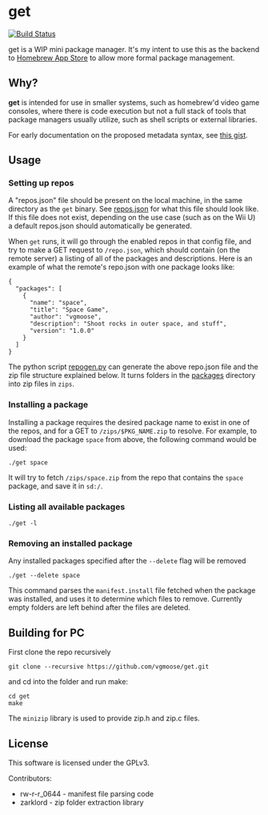 # get
[![Build Status](https://travis-ci.org/vgmoose/get.svg?branch=master)](https://travis-ci.org/vgmoose/get)

get is a WIP mini package manager. It's my intent to use this as the backend to [Homebrew App Store](http://github.com/vgmoose/hbas) to allow more formal package management.

## Why?
**get** is intended for use in smaller systems, such as homebrew'd video game consoles, where there is code execution but not a full stack of tools that package managers usually utilize, such as shell scripts or external libraries.

For early documentation on the proposed metadata syntax, see [this gist](https://gist.github.com/vgmoose/90f48949c95927c8e92c990bd6985b38).

## Usage
### Setting up repos
A "repos.json" file should be present on the local machine, in the same directory as the `get` binary. See [repos.json](https://github.com/vgmoose/get/blob/master/.get/repos.json) for what this file should look like. If this file does not exist, depending on the use case (such as on the Wii U) a default repos.json should automatically be generated.

When `get` runs, it will go through the enabled repos in that config file, and try to make a GET request to `/repo.json`, which should contain (on the remote server) a listing of all of the packages and descriptions. Here is an example of what the remote's repo.json with one package looks like:
```
{
  "packages": [
    {
      "name": "space",
      "title": "Space Game",
      "author": "vgmoose",
      "description": "Shoot rocks in outer space, and stuff",
      "version": "1.0.0"
    }
  ]
}
```

The python script [repogen.py](https://github.com/vgmoose/get/blob/master/web/repogen.py) can generate the above repo.json file and the zip file structure explained below. It turns folders in the [packages](https://github.com/vgmoose/get/tree/master/web/packages) directory into zip files in `zips`.

### Installing a package
Installing a package requires the desired package name to exist in one of the repos, and for a GET to `/zips/$PKG_NAME.zip` to resolve. For example, to download the package `space` from above, the following command would be used:
```
./get space
```

It will try to fetch `/zips/space.zip` from the repo that contains the `space` package, and save it in `sd:/`.

### Listing all available packages
```
./get -l
```

### Removing an installed package
Any installed packages specified after the `--delete` flag will be removed
```
./get --delete space
```

This command parses the `manifest.install` file fetched when the package was installed, and uses it to determine which files to remove. Currently empty folders are left behind after the files are deleted.

## Building for PC
First clone the repo recursively
```
git clone --recursive https://github.com/vgmoose/get.git
```

and cd into the folder and run make:
```
cd get
make
```

The `minizip` library is used to provide zip.h and zip.c files.

## License
This software is licensed under the GPLv3.

Contributors:
- rw-r-r_0644 - manifest file parsing code
- zarklord - zip folder extraction library

